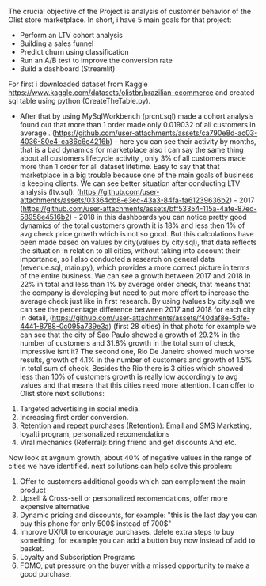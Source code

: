 The crucial objective of the Project is analysis of customer behavior of the Olist store marketplace.
In short, i have 5 main goals for that project:

- Perform an LTV cohort analysis
- Building a sales funnel
- Predict churn using classification
- Run an A/B test to improve the conversion rate
- Build a dashboard (Streamlit)

For first i downloaded dataset from Kaggle https://www.kaggle.com/datasets/olistbr/brazilian-ecommerce and created sql table using python (CreateTheTable.py). 

- After that by using MySqlWorkbench (prcnt.sql) made a cohort analysis found out that more than 1 order made only 0.019032 of all customers in average . (https://github.com/user-attachments/assets/ca790e8d-ac03-4036-80e4-ca86c6e4216b) - here you can see their activity by months, that is a bad dynamics for marketplace also i can say the same thing about all customers lifecycle activity , only 3% of all customers made more than 1 order for all dataset lifetime. Easy to say that that marketplace in a big trouble because one of the main goals of business is keeping clients. We can see better situation after conducting LTV analysis (ltv.sql):
(https://github.com/user-attachments/assets/03364cb8-e3ec-43a3-84fa-fa61239636b2) - 2017
(https://github.com/user-attachments/assets/bff53354-115a-4afe-87ed-58958e4516b2) - 2018
in this dashboards you can notice pretty good dynamics of the total customers growth it is 18% and less then 1% of avg check price growth which is not so good. But this calculations have been made based on values by city(values by city.sql), that data reflects the situation in relation to all cities, without taking into account their importance, so I also conducted a research on general data (revenue.sql, main.py), which provides a more correct picture in terms of the entire business.
We can see a growth between 2017 and 2018 in 22% in total and less than 1% by average order check, that means that the company is developing but need to put more effort to increase the average check just like in first research.
By using (values by city.sql) we can see the percentage difference between 2017 and 2018 for each city in detail, (https://github.com/user-attachments/assets/f40daf8e-5dfe-4441-8788-0c095a739e3a) (first 28 cities) in that photo for example we can see that the city of Sao Paulo showed a growth of 29.2% in the number of customers and 31.8% growth in the total sum of check, impressive isnt it? The second one, Rio De Janeiro showed much worse results, growth of 4.1% in the number of customers and growth of 1.5% in total sum of check. Besides the Rio there is 3 cities which showed less than 10% of customers growth is really low accordingly to avg values and that means that this cities need more attention. 
 I can offer to Olist store next sollutions:
 1. Targeted advertising in social media.
 2. Increasing first order conversion.
 3. Retention and repeat purchases (Retention): Email and SMS Marketing, loyalti program, personalized recomendations
 4. Viral mechanics (Referral): bring friend and get discounts
 And etc.

 Now look at avgnum growth, about 40% of negative values in the range of cities we have identified. next sollutions can help solve this problem:
 
 1. Offer to customers additional goods which can complement the main product
 2. Upsell & Cross-sell or personalized recomendations, offer more expensive alternative 
 3. Dynamic pricing and discounts, for example: "this is the last day you can buy this phone for only 500$ instead of 700$"
 4. Improve UX/UI to encourage purchases, delete extra steps to buy something, for example you can add a button buy now instead of add to basket.
 5. Loyalty and Subscription Programs
 6. FOMO, put pressure on the buyer with a missed opportunity to make a good purchase.

